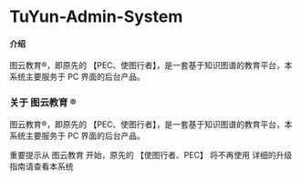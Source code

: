 # TuYun-Admin-System

#### 介绍
图云教育®，即原先的 【PEC、使图行者】，是一套基于知识图谱的教育平台，本系统主要服务于 PC 界面的后台产品。

### 关于 图云教育 ®

图云教育®，即原先的 【PEC、使图行者】，是一套基于知识图谱的教育平台，本系统主要服务于 PC 界面的后台产品。

重要提示从 图云教育 开始，原先的 【使图行者、PEC】 将不再使用 详细的升级指南请查看本系统
